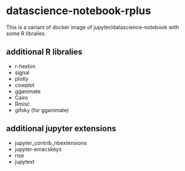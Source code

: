 # datascience-notebook-rplus

This is a variant of docker image of jupyter/datascience-notebook with some R libralies.

## additional R libralies

- r-hexbin
- signal
- plotly
- cowplot
- gganimate
- Cairo
- Rmisc
- gifsky (for gganimate)

## additional jupyter extensions

- jupyter_contrib_nbextensions
- jupyter-emacskeys
- rise
- jupytext

